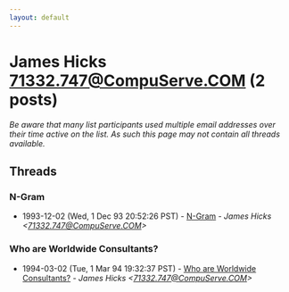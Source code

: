 ```yaml
---
layout: default
---
```


# James Hicks <71332.747@CompuServe.COM> (2 posts)

_Be aware that many list participants used multiple email addresses over their time active on the list. As such this page may not contain all threads available._

## Threads

### N-Gram
+ 1993-12-02 (Wed, 1 Dec 93 20:52:26 PST) - [N-Gram](/archive/1993/12/e1804184c105b54232b7a6eef8c860c081aab60d0e3f88ffe6d99cfe808a3ff3) - _James Hicks \<71332.747@CompuServe.COM\>_

### Who are Worldwide Consultants?
+ 1994-03-02 (Tue, 1 Mar 94 19:32:37 PST) - [Who are Worldwide Consultants?](/archive/1994/03/7536a327f539b20c8a605938f66024340ca5e76429a329ab00dbc76d048813d3) - _James Hicks \<71332.747@CompuServe.COM\>_

